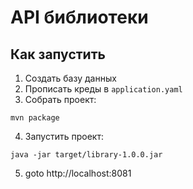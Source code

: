 # API библиотеки

## Как запустить 
1. Создать базу данных
2. Прописать креды в `application.yaml`
3. Собрать проект:
```shell
mvn package
```
4. Запустить проект:
```shell
java -jar target/library-1.0.0.jar
```
5. goto http://localhost:8081
